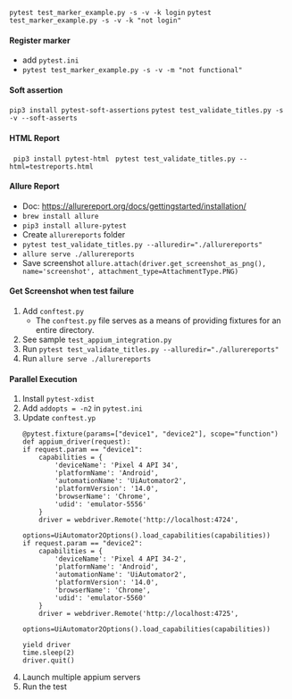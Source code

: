 

 `pytest test_marker_example.py -s -v -k login`
 `pytest test_marker_example.py -s -v -k "not login"` 
 
#### Register marker
- add `pytest.ini`
- `pytest test_marker_example.py -s -v -m "not functional"`

#### Soft assertion
`pip3 install pytest-soft-assertions`
`pytest test_validate_titles.py -s -v --soft-asserts`

#### HTML Report
` pip3 install pytest-html`
` pytest test_validate_titles.py --html=testreports.html`

#### Allure Report
- Doc: https://allurereport.org/docs/gettingstarted/installation/
- `brew install allure`
- `pip3 install allure-pytest`
-  Create `allurereports` folder
- `pytest test_validate_titles.py --alluredir="./allurereports"` 
- `allure serve ./allurereports`
- Save screenshot `allure.attach(driver.get_screenshot_as_png(), name='screenshot', attachment_type=AttachmentType.PNG)`

#### Get Screenshot when test failure
1. Add `conftest.py`
   - The `conftest.py` file serves as a means of providing fixtures for an entire directory.
2. See sample `test_appium_integration.py`
3. Run `pytest test_validate_titles.py --alluredir="./allurereports"` 
4. Run `allure serve ./allurereports`

#### Parallel Execution
1. Install `pytest-xdist`
2. Add `addopts = -n2` in `pytest.ini`
3. Update `conftest.yp`
    ```pycon
   @pytest.fixture(params=["device1", "device2"], scope="function")
    def appium_driver(request):
    if request.param == "device1":
        capabilities = {
            'deviceName': 'Pixel 4 API 34',
            'platformName': 'Android',
            'automationName': 'UiAutomator2',
            'platformVersion': '14.0',
            'browserName': 'Chrome',
            'udid': 'emulator-5556'
        }
        driver = webdriver.Remote('http://localhost:4724',
                                  options=UiAutomator2Options().load_capabilities(capabilities))
    if request.param == "device2":
        capabilities = {
            'deviceName': 'Pixel 4 API 34-2',
            'platformName': 'Android',
            'automationName': 'UiAutomator2',
            'platformVersion': '14.0',
            'browserName': 'Chrome',
            'udid': 'emulator-5560'
        }
        driver = webdriver.Remote('http://localhost:4725',
                                  options=UiAutomator2Options().load_capabilities(capabilities))

    yield driver
    time.sleep(2)
    driver.quit()
   ```
4. Launch multiple appium servers
5. Run the test